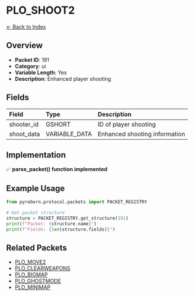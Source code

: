# PLO_SHOOT2

[← Back to Index](../index.md)

## Overview

- **Packet ID**: 191
- **Category**: ui
- **Variable Length**: Yes
- **Description**: Enhanced player shooting

## Fields

| Field | Type | Description |
|:------|:-----|:------------|
| shooter_id | GSHORT | ID of player shooting |
| shoot_data | VARIABLE_DATA | Enhanced shooting information |

## Implementation

✅ **parse_packet() function implemented**

## Example Usage

```python
from pyreborn.protocol.packets import PACKET_REGISTRY

# Get packet structure
structure = PACKET_REGISTRY.get_structure(191)
print(f"Packet: {structure.name}")
print(f"Fields: {len(structure.fields)}")
```

## Related Packets

- [PLO_MOVE2](PLO_MOVE2.md)
- [PLO_CLEARWEAPONS](PLO_CLEARWEAPONS.md)
- [PLO_BIGMAP](PLO_BIGMAP.md)
- [PLO_GHOSTMODE](PLO_GHOSTMODE.md)
- [PLO_MINIMAP](PLO_MINIMAP.md)

